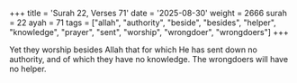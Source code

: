+++
title = 'Surah 22, Verses 71'
date = '2025-08-30'
weight = 2666
surah = 22
ayah = 71
tags = ["allah", "authority", "beside", "besides", "helper", "knowledge", "prayer", "sent", "worship", "wrongdoer", "wrongdoers"]
+++

Yet they worship besides Allah that for which He has sent down no authority, and of which they have no knowledge. The wrongdoers will have no helper.